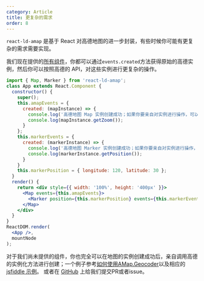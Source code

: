 ```yaml
---
category: Article
title: 更复杂的需求
order: 8
---
```


`react-ld-amap` 是基于 React 对高德地图的进一步封装，有些时候你可能有更复杂的需求需要实现。

我们现在提供的[所有组件](/components/about)，你都可以通过`events.created`方法获得原始的高德实例，然后你可以按照高德的 API，对这些实例进行更复杂的操作。

```jsx
import { Map, Marker } from 'react-ld-amap';
class App extends React.Component {
  constructor() {
    super();
    this.amapEvents = {
      created: (mapInstance) => {
        console.log('高德地图 Map 实例创建成功；如果你要亲自对实例进行操作，可以从这里开始。比如：');
        console.log(mapInstance.getZoom());
      }
    };
    this.markerEvents = {
      created: (markerInstance) => {
        console.log('高德地图 Marker 实例创建成功；如果你要亲自对实例进行操作，可以从这里开始。比如：');
        console.log(markerInstance.getPosition());
      }
    }
    this.markerPosition = { longitude: 120, latitude: 30 };
  }
  render() {
    return <div style={{ width: '100%', height: '400px' }}>
      <Map events={this.amapEvents}>
        <Marker position={this.markerPosition} events={this.markerEvents} />
      </Map>
    </div>
  }
}
ReactDOM.render(
  <App />,
  mountNode
);
```

对于我们尚未提供的组件，你也完全可以在地图的实例创建成功后，亲自调用高德的实例化方法进行创建；一个例子参考[如何使用AMap.Geocoder](https://github.com/ElemeFE/react-ld-amap/issues/12)以及相应的 [jsfiddle 示例](https://jsfiddle.net/h4u8mdng/14/)。
或者在 [GitHub](https://github.com/ElemeFE/react-ld-amap) 上给我们提交PR或者issue。

